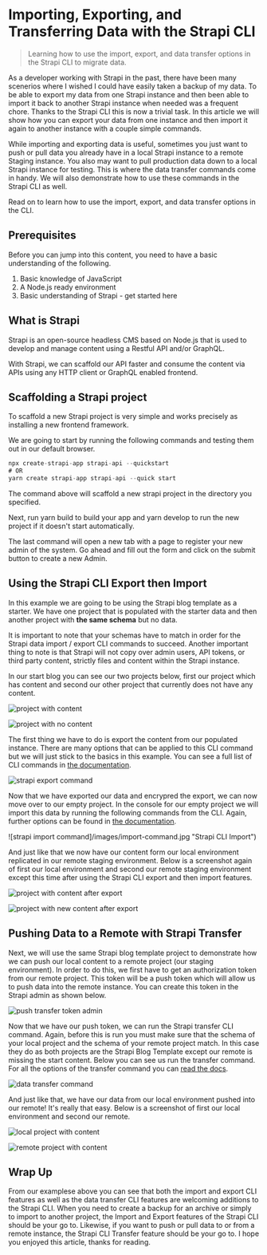 # Importing, Exporting, and Transferring Data with the Strapi CLI

> Learning how to use the import, export, and data transfer options in the Strapi CLI to migrate data.

As a developer working with Strapi in the past, there have been many scenerios where I wished I could have easily taken a backup of my data. To be able to export my data from one Strapi instance and then been able to import it back to another Strapi instance when needed was a frequent chore. Thanks to the Strapi CLI this is now a trivial task. In this article we will show how you can export your data from one instance and then import it again to another instance with a couple simple commands.

While importing and exporting data is useful, sometimes you just want to push or pull data you already have in a local Strapi instance to a remote Staging instance. You also may want to pull production data down to a local Strapi instance for testing. This is where the data transfer commands come in handy. We will also demonstrate how to use these commands in the Strapi CLI as well.

Read on to learn how to use the import, export, and data transfer options in the CLI.

## Prerequisites

Before you can jump into this content, you need to have a basic understanding of the following.

1. Basic knowledge of JavaScript
2. A Node.js ready environment
3. Basic understanding of Strapi - get started here

## What is Strapi

Strapi is an open-source headless CMS based on Node.js that is used to develop and manage content using a Restful API and/or GraphQL.

With Strapi, we can scaffold our API faster and consume the content via APIs using any HTTP client or GraphQL enabled frontend.

## Scaffolding a Strapi project

To scaffold a new Strapi project is very simple and works precisely as installing a new frontend framework.

We are going to start by running the following commands and testing them out in our default browser.

```javascript
npx create-strapi-app strapi-api --quickstart
# OR
yarn create strapi-app strapi-api --quick start
```

The command above will scaffold a new strapi project in the directory you specified.

Next, run yarn build to build your app and yarn develop to run the new project if it doesn't start automatically.

The last command will open a new tab with a page to register your new admin of the system. Go ahead and fill out the form and click on the submit button to create a new Admin.

## Using the Strapi CLI Export then Import

In this example we are going to be using the Strapi blog template as a starter. We have one project that is populated with the starter data and then another project with **the same schema** but no data. 

It is important to note that your schemas have to match in order for the Strapi data import / export CLI commands to succeed. Another important thing to note is that Strapi will not copy over admin users, API tokens, or third party content,  strictly files and content within the Strapi instance. 

In our start blog you can see our two projects below, first our project which has content and second our other project that currently does not have any content.

![project with content](/images/strapi-with-content.png "Instance with Content")

![project with no content](/images/strapi-without-content.png "Instance without Content")

The first thing we have to do is export the content from our populated instance. There are many options that can be applied to this CLI command but we will just stick to the basics in this example. You can see a full list of CLI commands in [the documentation](https://docs.strapi.io/dev-docs/data-management/export).

![strapi export command](/images/export-command.png "Strapi CLI Export")

Now that we have exported our data and encrypred the export, we can now move over to our empty project. In the console for our empty project we will import this data by running the following commands from the CLI. Again, further options can be found in [the documentation](https://docs.strapi.io/dev-docs/data-management/import).

![strapi import command]/images/import-command.jpg "Strapi CLI Import")

And just like that we now have our content form our local environment replicated in our remote staging environment. Below is a screenshot again of first our local environment and second our remote staging environment except this time after using the Strapi CLI export and then import features.

![project with content after export](/images/strapi-with-content.png "Instance with Content After Export")

![project with new content after export](/images/strapi-with-imported-content.png "Instance with new Content After Import")

## Pushing Data to a Remote with Strapi Transfer

Next, we will use the same Strapi blog template project to demonstrate how we can push our local content to a remote project (our staging environment). In order to do this, we first have to get an authorization token from our remote project. This token will be a push token which will allow us to push data into the remote instance. You can create this token in the Strapi admin as shown below.

![push transfer token admin](/images/transfer-token.png "Push Transfer Token Admin")

Now that we have our push token, we can run the Strapi transfer CLI command. Again, before this is run you must make sure that the schema of your local project and the schema of your remote project match. In this case they do as both projects are the Strapi Blog Template except our remote is missing the start content. Below you can see us run the transfer command. For all the options of the transfer command you can [read the docs](https://docs.strapi.io/dev-docs/data-management/transfer).

![data transfer command](/images/strapi-transfer-command.png "Strapi CLI Transfer")

And just like that, we have our data from our local environment pushed into our remote! It's really that easy. Below is a screenshot of first our local environment and second our remote.

![local project with content](/images/local-transfer-with-content.png "Local Instance with Content")

![remote project with content](/images/remote-transfer-with-content.png "Remote Instance with new Content After Transfer")


## Wrap Up

From our examplese above you can see that both the import and export CLI features as well as the data transfer CLI features are welcoming additions to the Strapi CLI. When you need to create a backup for an archive or simply to import to another project, the Import and Export features of the Strapi CLI should be your go to. Likewise, if you want to push or pull data to or from a remote instance, the Strapi CLI Transfer feature should be your go to. I hope you enjoyed this article, thanks for reading. 
